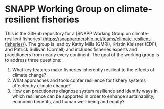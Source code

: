 # SNAPP Working Group on climate-resilient fisheries

This is the GitHub repository for a [SNAPP Working Group on climate-resilient fisheries] (https://snappartnership.net/teams/climate-resilient-fisheries/). The group is lead by Kathy Mills (GMRI), Kristin Kleisner (EDF), and Patrick Sullivan (Cornell) and includes fisheries experts and practitioners from nearly every continent. The goal of the working group is to address three questions:

1. What key features make fisheries inherently resilient to the effects of climate change?
2. What approaches and tools confer resilience for fishery systems affected by climate change?
3. How can practitioners diagnose system resilience and identify ways in which resilience can be supported in order to enhance sustainability, economic benefits, and human well-being and equity?
